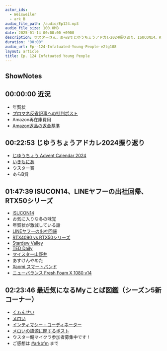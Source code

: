 ```yaml
---
actor_ids:
  - Weisweiler
  - ark_B
audio_file_path: /audio/Ep124.mp3
audio_file_size: 100.0MB
date: 2025-01-14 00:00:00 +0900
description: ウスターさん、あらBでじゆうちょうアドカレ2024振り返り、ISUCON14、RTX50シリーズ、シーズン5新コーナーなどについて話しました。
duration: "00:00"
audio_url: Ep--124-Infatuated-Young-People-e2tg108
layout: article
title: Ep. 124 Infatuated Young People
---
```


## ShowNotes

## 00:00:00 近況

* 年賀状
* [プロマネ反省記事への批判ポスト](https://x.com/paradisemaker/status/1867036365260734536)
* Amazon再在庫費用
* [Amazon返品の返金基準](https://kaitori-dx.com/dxlog/amazon-shopping/amazon%E3%81%AF%E9%96%8B%E5%B0%81%E6%B8%88%E3%81%BF%E5%95%86%E5%93%81%E3%82%92%E8%BF%94%E5%93%81%E3%81%A7%E3%81%8D%E3%82%8B%EF%BC%9F%E5%85%A8%E9%A1%8D%E8%BF%94%E9%87%91%E3%81%A7%E3%81%8D%E3%82%8B/)

## 00:22:53 じゆうちょうアドカレ2024振り返り

* [じゆうちょう Advent Calendar 2024](https://adventar.org/calendars/10864)
* [いきもにあ](https://www.equimonia.net/)
* ウスター賞
* あらB賞

## 01:47:39 ISUCON14、LINEヤフーの出社回帰、RTX50シリーズ 

* [ISUCON14](https://isucon.net/archives/58818382.html)
* お気に入りな冬の味覚
* 年賀状が激減している話
* [LINEヤフーの出社回帰](https://toyokeizai.net/articles/-/847102?display=b)
* [RTX4090 vs RTX50シリーズ](https://ascii.jp/elem/000/004/244/4244307/)
* [Stardew Valley](https://store.steampowered.com/app/413150/Stardew_Valley/?l=japanese)
* [TED Daily](https://open.spotify.com/show/1VXcH8QHkjRcTCEd88U3ti?si=ac1959fc89f64636&nd=1&dlsi=89cbff5373e44310)
* [マイスター山野井](https://www.the-yamanoi.com/?mode=cate&cbid=2444651&csid=0&sort=n)
* あすけんやめた
* [Xaomi スマートバンド](https://amzn.to/3WjZb8i)
* [ニューバランス Fresh Foam X 1080 v14](https://amzn.to/3Wf5Z72)

## 02:23:46 最近気になるMyことば図鑑（シーズン5新コーナー）

* [くゎんせい](https://www.kwansei.ac.jp/about/history/)
* [メロい](https://news.mynavi.jp/article/20231212-2820974/)
* [インティマシー・コーディネーター](https://ja.wikipedia.org/wiki/%E3%82%A4%E3%83%B3%E3%83%86%E3%82%A3%E3%83%9E%E3%82%B7%E3%83%BC%E3%83%BB%E3%82%B3%E3%83%BC%E3%83%87%E3%82%A3%E3%83%8D%E3%83%BC%E3%82%BF%E3%83%BC)
* [メロいの語源に関するポスト](https://x.com/Yorimen/status/1830123199813791894)
* ウスター鯖マイクラ参加者募集中です！
* ご感想は [#arkbfm](https://twitter.com/hashtag/arkbfm?src=hashtag_click&f=live) まで